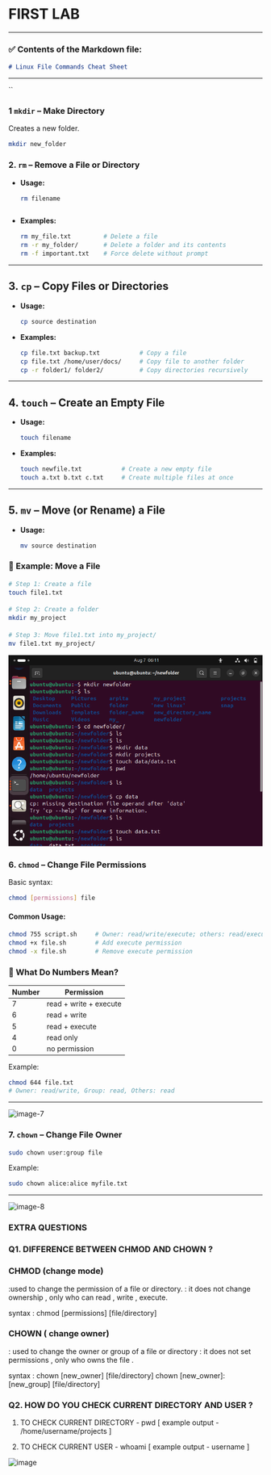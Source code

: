 # FIRST LAB

---

### ✅ Contents of the Markdown file:

````markdown
# Linux File Commands Cheat Sheet
````
---
``
### 1 `mkdir` – Make Directory

Creates a new folder.

```bash
mkdir new_folder
```

### 2. `rm` – Remove a File or Directory

- **Usage:**
  ```bash
  rm filename
````
````
* **Examples:**

  ```bash
  rm my_file.txt         # Delete a file
  rm -r my_folder/       # Delete a folder and its contents
  rm -f important.txt    # Force delete without prompt
  ```

---

## 3. `cp` – Copy Files or Directories

* **Usage:**

  ```bash
  cp source destination
  ```

* **Examples:**

  ```bash
  cp file.txt backup.txt           # Copy a file
  cp file.txt /home/user/docs/     # Copy file to another folder
  cp -r folder1/ folder2/          # Copy directories recursively
  ```

---

## 4. `touch` – Create an Empty File

* **Usage:**

  ```bash
  touch filename
  ```

* **Examples:**

  ```bash
  touch newfile.txt           # Create a new empty file
  touch a.txt b.txt c.txt     # Create multiple files at once
  ```

---

## 5. `mv` – Move (or Rename) a File

* **Usage:**

  ```bash
  mv source destination
  ```

### 🧪 Example: Move a File

```bash
# Step 1: Create a file
touch file1.txt

# Step 2: Create a folder
mkdir my_project

# Step 3: Move file1.txt into my_project/
mv file1.txt my_project/
```

![alt text](image.png)

### 6. `chmod` – Change File Permissions

Basic syntax:

```bash
chmod [permissions] file
```

#### Common Usage:

```bash
chmod 755 script.sh     # Owner: read/write/execute; others: read/execute
chmod +x file.sh        # Add execute permission
chmod -x file.sh        # Remove execute permission
```

### 🔢 What Do Numbers Mean?

| Number | Permission             |
| ------ | ---------------------- |
| 7      | read + write + execute |
| 6      | read + write           |
| 5      | read + execute         |
| 4      | read only              |
| 0      | no permission          |

Example:

```bash
chmod 644 file.txt
# Owner: read/write, Group: read, Others: read
```

---
<img width="771" height="517" alt="image-7" src="https://github.com/user-attachments/assets/063c4935-77bd-46a4-a6cc-6d1ad748fe3e" />


### 7. `chown` – Change File Owner

```bash
sudo chown user:group file
```

Example:

```bash
sudo chown alice:alice myfile.txt
```

---
<img width="710" height="115" alt="image-8" src="https://github.com/user-attachments/assets/e8d8c45b-1995-4825-ad46-040c2814c27e" />


### EXTRA QUESTIONS 

### Q1. DIFFERENCE BETWEEN CHMOD AND CHOWN ?

### CHMOD (change mode)

:used to change the permission of a file or directory. 
: it does not change ownership , only who can read , write , execute. 

syntax :
chmod [permissions] [file/directory]


### CHOWN ( change owner)

: used to change the owner or group of a file or directory 
: it does not set permissions , only who owns the file .

syntax :
chown [new_owner] [file/directory]
chown [new_owner]:[new_group] [file/directory]


### Q2. HOW DO YOU CHECK CURRENT DIRECTORY AND USER ?

1. TO CHECK CURRENT DIRECTORY - pwd
   [ example output -
   /home/username/projects ]
   
3. TO CHECK CURRENT USER - whoami
   [ example output -
    username ]

 <img width="818" height="157" alt="image" src="https://github.com/user-attachments/assets/8885fdd6-40fa-4662-be50-f8d2f1587f6f" />




